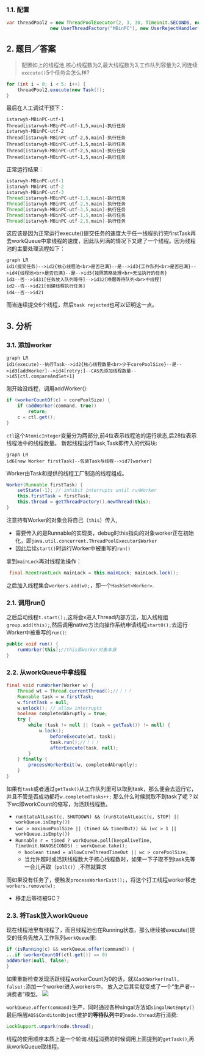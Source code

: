 ### 1.1. 配置
```java
var threadPool2 = new ThreadPoolExecutor(2, 3, 30, TimeUnit.SECONDS, new LinkedBlockingQueue<>(2),
                new UserThreadFactory("MBinPC"), new UserRejectHandler());
```
## 2. 题目／答案
>配置如上的线程池,核心线程数为2,最大线程数为3,工作队列容量为2,问连续`execute()`5个任务会怎么样?
```java
for (int i = 0; i < 5; i++) {
    threadPool2.execute(new Task());
}
```
最后在人工调试干预下：
```wsh
istarwyh-MBinPC-utf-1
Thread[istarwyh-MBinPC-utf-1,5,main]-执行任务
istarwyh-MBinPC-utf-2
Thread[istarwyh-MBinPC-utf-2,5,main]-执行任务
Thread[istarwyh-MBinPC-utf-1,5,main]-执行任务
Thread[istarwyh-MBinPC-utf-2,5,main]-执行任务
Thread[istarwyh-MBinPC-utf-1,5,main]-执行任务
```
正常运行结果：
```java
istarwyh-MBinPC-utf-1
istarwyh-MBinPC-utf-2
istarwyh-MBinPC-utf-3
Thread[istarwyh-MBinPC-utf-1,5,main]-执行任务
Thread[istarwyh-MBinPC-utf-2,5,main]-执行任务
Thread[istarwyh-MBinPC-utf-3,5,main]-执行任务
Thread[istarwyh-MBinPC-utf-1,5,main]-执行任务
Thread[istarwyh-MBinPC-utf-2,5,main]-执行任务
```
这应该是因为正常运行execute()提交任务的速度大于任一线程执行完firstTask再去workQueue中拿线程的速度，因此队列满的情况下又建了一个线程。因为线程池的主要处理流程如下：
```mermaid
graph LR
id1(提交任务)-->id2{核心线程池<br>是否已满}--是-->id3{工作队列<br>是否已满}-->id4{线程池<br>是否已满}--是-->id5{按照策略处理<br>无法执行的任务}
id3--否-->id31[任务放入队列等待]-->id32[唤醒等待队列<br>中线程]
id2--否-->id21[创建线程执行任务]
id4--否-->id21

```
而当连续提交6个线程，然后`task rejected`也可以证明这一点。
## 3. 分析
### 3.1. 添加worker
```mermaid
graph LR
id1(execute)--执行Task-->id2{核心线程数量<br>少于corePoolSize}--是-->id3[addWorker]-->id4[retry:]--CAS先添加线程数量-->id5[ctl.compareAndSet+1]
```

刚开始没线程，调用addWorker():
```java
if (workerCountOf(c) < corePoolSize) {
    if (addWorker(command, true))
        return;
    c = ctl.get();
}
```
`ctl`这个`AtomicInteger`变量分为两部分,前4位表示线程池的运行状态,后28位表示线程池中的线程数量。
新起线程运行Task,Task即传入的代码块:
```mermaid
graph LR
id6[new Worker firstTask]--包装Task与线程-->id7[worker]
```
Worker由Task和提供的线程工厂制造的线程组成。
```java
Worker(Runnable firstTask) {
    setState(-1); // inhibit interrupts until runWorker
    this.firstTask = firstTask;
    this.thread = getThreadFactory().newThread(this);
}
```

注意持有Worker的对象会将自己（`this`）传入,

- 需要传入的是Runnable的实现类，debug时this指向的对象worker正在初始化，即`java.util.concurrent.ThreadPoolExecutor$Worker`
- 因此后续`start()`时运行Worker中被重写的`run()`

拿到`mainLock`再对线程池操作：
```java
 final ReentrantLock mainLock = this.mainLock; mainLock.lock();
```
之后加入线程集合`workers.add(w);`，即一个`HashSet<Worker>`.
### 2.1. 调用run()
之后启动线程`t.start();`,这将会x进入Thread内部方法，加入线程组`group.add(this);`,然后调用native方法向操作系统申请线程`start0();`去运行Worker中被重写的`run()`:
```java
public void run() {
    runWorker(this);//this即worker对象本身
}
```

### 2.2. 从workQueue中拿线程
```java
final void runWorker(Worker w) {
    Thread wt = Thread.currentThread();//！！！
    Runnable task = w.firstTask;
    w.firstTask = null;
    w.unlock(); // allow interrupts
    boolean completedAbruptly = true;
    try {
        while (task != null || (task = getTask()) != null) {
            w.lock();
                beforeExecute(wt, task);
                task.run();//！！！
                afterExecute(task, null);
        }
    } finally {
        processWorkerExit(w, completedAbruptly);
    }
}
```
如果有`task`或者通过`getTask()`从工作队列里可以取到task，那么便会去运行它，并且不管是否成功都将`w.completedTasks++;`
那么什么时候就取不到task了呢？以下wc即workCount的缩写，为活跃线程数。

- `runStateAtLeast(c, SHUTDOWN) && (runStateAtLeast(c, STOP) || workQueue.isEmpty())`
- `(wc > maximumPoolSize || (timed && timedOut)) && (wc > 1 || workQueue.isEmpty())`
- `Runnable r = timed ? workQueue.poll(keepAliveTime, TimeUnit.NANOSECONDS) : workQueue.take();`
    - `boolean timed = allowCoreThreadTimeOut || wc > corePoolSize;`
    - 当允许超时或活跃线程数大于核心线程数时，如果一下子取不到task先等一会儿再取（`poll()`）,不然就算求

而如果没有任务了，便触发`processWorkerExit();`，将这个打工线程worker移走`workers.remove(w);`

- 移走后等待被GC？
### 2.3. 将Task放入workQueue
现在线程池里有线程了，而且线程池也在Running状态，那么继续被execute()提交的任务先放入工作队列`workQueue`里:
```java
if (isRunning(c) && workQueue.offer(command)) {
...if (workerCountOf(ctl.get()) == 0)
addWorker(null, false);
}
```
如果重新检查发现活跃线程workerCount为0的话，就以`addWorker(null, false);`添加一个worker进入workers中。
放入之后其实就变成了一个“生产者--消费者”模型。
![](https://gitee.com/istarwyh/images/raw/master/1618648798_20210417160533651_25934.png)

`workQueue.offer(command)`生产，同时通过各种singal方法如`singalNotEmpty()`最后唤醒`AQS$ConditonObject`维护的**等待队列**中的`node.thread`进行消费:
```java
LockSupport.unpark(node.thread);
```
线程的使用顺序本质上是一个轮询.线程消费的时候调用上面提到的`getTask()`,再从workQueue取线程。